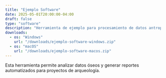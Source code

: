 ```yaml
---
title: "Ejemplo Software"
date: 2025-05-01T20:00:00-04:00
draft: false
type: "software"
description: "Herramienta de ejemplo para procesamiento de datos antropológicos."
downloads:
  - os: "Windows"
    url: "/downloads/ejemplo-software-windows.zip"
  - os: "macOS"
    url: "/downloads/ejemplo-software-macos.zip"
---
```


Esta herramienta permite analizar datos óseos y generar reportes automatizados para proyectos de arqueología.
